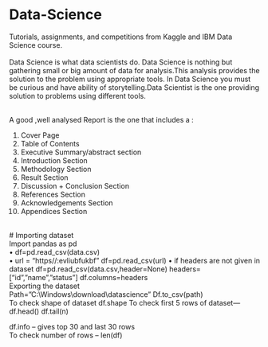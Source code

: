 # Data-Science
Tutorials, assignments, and competitions from Kaggle and IBM Data Science course.<br><br>
Data Science is what data scientists do. Data Science is nothing but gathering small or big amount of data for analysis.This analysis provides the solution to the problem using appropriate tools. In Data Science you must be curious and have ability of storytelling.Data Scientist is the one providing solution to problems using different tools.<br><br>


A good ,well analysed Report is the one that includes a :<br>
1) Cover Page<br>
2) Table of Contents<br>
3) Executive Summary/abstract section <br>
4) Introduction Section<br>
5) Methodology Section<br>
6) Result Section<br>
7) Discussion + Conclusion Section<br>
8) References Section<br>
9) Acknowledgements Section <br>
10) Appendices Section<br>
<br>
# Importing dataset<br>
Import pandas as pd<br>
•	df=pd.read_csv(data.csv)<br>
•	url = “https//:evliubfukbf”
df=pd.read_csv(url)
•	if headers are not given in dataset
df=pd.read_csv(data.csv,header=None)
headers=[“id”,”name”,”status”]
df.columns=headers<br>
Exporting the dataset<br>
Path=”C:\Windows\download\datascience”
Df.to_csv(path)

<br>
To check shape of dataset 
 df.shape
To check first 5 rows of dataset—df.head()
	df.tail(n)<br>

df.info – gives top 30 and last 30 rows<br>
To check number of rows – len(df)<br>
